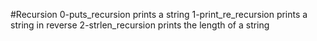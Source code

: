 #Recursion
0-puts_recursion prints a string
1-print_re_recursion prints a string in reverse
2-strlen_recursion prints the length of a string
